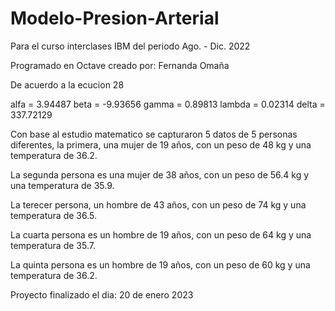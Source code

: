 # Modelo-Presion-Arterial
Para el curso interclases IBM del periodo Ago. - Dic. 2022

Programado en Octave
creado por: Fernanda Omaña 

De acuerdo a la ecucion 28

alfa = 3.94487
beta = -9.93656
gamma = 0.89813
lambda = 0.02314
delta = 337.72129

Con base al estudio matematico se capturaron 5 datos de 5 personas diferentes, la primera, una mujer de 19 años, con un peso de 48 kg y una temperatura de 36.2.

La segunda persona es una mujer de 38 años, con un peso de 56.4 kg y una temperatura de 35.9.

La terecer persona, un hombre de 43 años, con un peso de 74 kg y una temperatura de 36.5.

La cuarta persona es un hombre de 19 años, con un peso de 64 kg y una temperatura de 35.7.

La quinta persona es un hombre de 19 años, con un peso de 60 kg y una temperatura de 36.2.

Proyecto finalizado el dia: 20 de enero 2023
